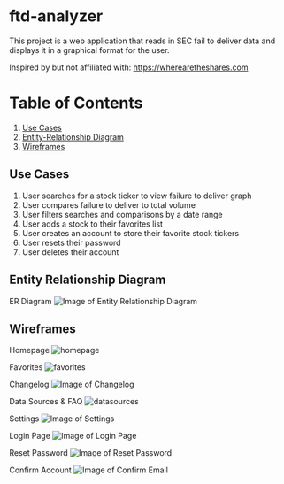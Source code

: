 # ftd-analyzer
This project is a web application that reads in SEC fail to deliver data and displays it in a graphical format for the user.

Inspired by but not affiliated with: https://wherearetheshares.com

# Table of Contents
1. [Use Cases](#Use-Cases)
2. [Entity-Relationship Diagram](#Entity-Relationship-Diagram)
3. [Wireframes](#Wireframes)


## Use Cases


1. User searches for a stock ticker to view failure to deliver graph
2. User compares failure to deliver to total volume 
3. User filters searches and comparisons by a date range
4. User adds a stock to their favorites list
5. User creates an account to store their favorite stock tickers
6. User resets their password
7. User deletes their account

## Entity Relationship Diagram
ER Diagram
![Image of Entity Relationship Diagram](https://github.com/sebastianrivera324/FTB-Analyzer/assets/42875791/5a655c6d-6207-4bd2-a5a6-3bab5cdbd372)


## Wireframes

Homepage
![homepage](https://github.com/sebastianrivera324/FTB-Analyzer/assets/42875791/9d3404f5-0c91-44bd-83d1-c471f32813fa)


Favorites
![favorites](https://github.com/sebastianrivera324/FTB-Analyzer/assets/42875791/85228bd7-9a6f-45ef-8e11-b36b60639f7a)


Changelog
![Image of Changelog](https://github.com/sebastianrivera324/FTB-Analyzer/assets/42875791/3c9c0397-693b-42cf-a76c-8c50941278c1)


Data Sources & FAQ
![datasources](https://github.com/sebastianrivera324/FTB-Analyzer/assets/42875791/dd69303d-89c7-4ce7-a777-02775b11bc60)

Settings
![Image of Settings](https://github.com/sebastianrivera324/FTB-Analyzer/assets/42875791/0e8abb2d-38d2-4b35-8948-db4afce877d7)



Login Page
![Image of Login Page](https://github.com/sebastianrivera324/FTB-Analyzer/assets/42875791/3652af26-06ba-4afe-a5ec-5a0ec780e645)



Reset Password
![Image of Reset Password](https://github.com/sebastianrivera324/FTB-Analyzer/assets/42875791/04bdeb25-d346-48ce-a029-499e229f70e5)


Confirm Account
![Image of Confirm Email](https://github.com/sebastianrivera324/FTB-Analyzer/assets/42875791/4719fc47-7724-42bf-b79a-e6d7b203c77b)


